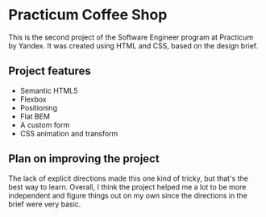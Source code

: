 # Practicum Coffee Shop

This is the second project of the Software Engineer program at Practicum by Yandex. It was created using HTML and CSS, based on the design brief.

## Project features

- Semantic HTML5
- Flexbox
- Positioning
- Flat BEM
- A custom form
- CSS animation and transform

## Plan on improving the project

The lack of explicit directions made this one kind of tricky, but that's the best way to learn. Overall, I think the project helped me a lot to be more independent and figure things out on my own since the directions in the brief were very basic.
